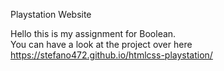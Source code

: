 Playstation Website

Hello this is my assignment for Boolean. <br> 
You can have a look at the project over here https://stefano472.github.io/htmlcss-playstation/
